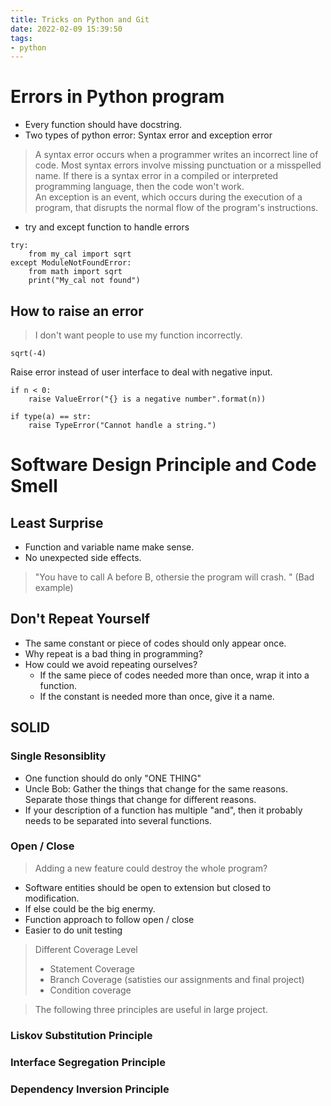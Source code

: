 ```yaml
---
title: Tricks on Python and Git
date: 2022-02-09 15:39:50
tags:
- python
---
```

# Errors in Python program
- Every function should have docstring. 
- Two types of python error: Syntax error and exception error
> A syntax error occurs when a programmer writes an incorrect line of code. Most syntax errors involve missing punctuation or a misspelled name. If there is a syntax error in a compiled or interpreted programming language, then the code won't work.<br>
> An exception is an event, which occurs during the execution of a program, that disrupts the normal flow of the program's instructions.

- try and except function to handle errors
```
try:
    from my_cal import sqrt
except ModuleNotFoundError:
    from math import sqrt
    print("My_cal not found")
```

## How to raise an error 
> I don't want people to use my function incorrectly.
```
sqrt(-4)
```
Raise error instead of user interface to deal with negative input. 
```
if n < 0:
    raise ValueError("{} is a negative number".format(n))

if type(a) == str:
    raise TypeError("Cannot handle a string.")
```

# Software Design Principle and Code Smell

## Least Surprise
- Function and variable name make sense. 
- No unexpected side effects. 
> "You have to call A before B, othersie the program will crash. " (Bad example)

## Don't Repeat Yourself
- The same constant or piece of codes should only appear once. 
- Why repeat is a bad thing in programming?
- How could we avoid repeating ourselves?
  - If the same piece of codes needed more than once, wrap it into a function. 
  - If the constant is needed more than once, give it a name. 


## SOLID
### Single Resonsiblity
- One function should do only "ONE THING"
- Uncle Bob: Gather the things that change for the same reasons. Separate those things that change for different reasons. 
- If your description of a function has multiple "and", then it probably needs to be separated into several functions. 

### Open / Close
> Adding a new feature could destroy the whole program?
- Software entities should be open to extension but closed to modification. 
- If else could be the big enermy. 
- Function approach to follow open / close 
- Easier to do unit testing
> Different Coverage Level
> - Statement Coverage
> - Branch Coverage (satisties our assignments and final project)
> - Condition coverage


> The following three principles are useful in large project. 
### Liskov Substitution Principle


### Interface Segregation Principle


### Dependency Inversion Principle

